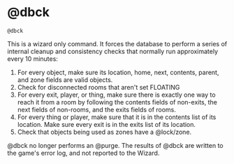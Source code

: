 # @dbck
`@dbck`

This is a wizard only command. It forces the database to perform a series of internal cleanup and consistency checks that normally run approximately every 10 minutes:

1. For every object, make sure its location, home, next, contents, parent, and zone fields are valid objects.
2. Check for disconnected rooms that aren't set FLOATING
3. For every exit, player, or thing, make sure there is exactly one way to reach it from a room by following the contents fields of non-exits, the next fields of non-rooms, and the exits fields of rooms.
4. For every thing or player, make sure that it is in the contents list of its location. Make sure every exit is in the exits list of its location.
5. Check that objects being used as zones have a @lock/zone.

@dbck no longer performs an @purge. The results of @dbck are written to the game's error log, and not reported to the Wizard.

